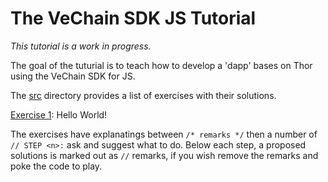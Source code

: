 
# The VeChain SDK JS Tutorial

_This tutorial is a work in progress._

The goal of the tuturial is to teach how to develop a 'dapp' bases on Thor using the VeChain SDK for JS.

The [src](src) directory provides a list of exercises with their solutions.

[Exercise 1](src/Exercise1.ts): Hello World!

The exercises have explanatings between `/* remarks */` then a number of ` // STEP <n>: ` ask and suggest what to do.
Below each step, a proposed solutions is marked out as `//` remarks, if you wish remove the remarks and poke the code to play.
